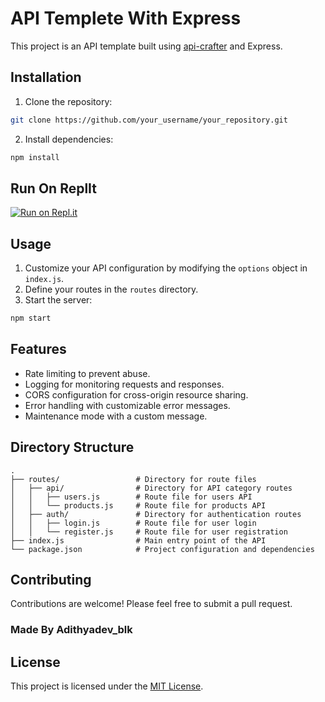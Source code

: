 # API Templete With Express

This project is an API template built using [api-crafter](https://www.npmjs.com/package/api-crafter) and Express.

## Installation

1. Clone the repository:

```bash
git clone https://github.com/your_username/your_repository.git
```

2. Install dependencies:

```bash
npm install
```

## Run On ReplIt

[![Run on Repl.it](https://replit.com/badge/github/echoepicmc/API-Templete-With-Express)](https://replit.com/@echoepicmc/API-Templete-With-Express?v=1)

## Usage

1. Customize your API configuration by modifying the `options` object in `index.js`.
2. Define your routes in the `routes` directory.
3. Start the server:

```bash
npm start
```

## Features

- Rate limiting to prevent abuse.
- Logging for monitoring requests and responses.
- CORS configuration for cross-origin resource sharing.
- Error handling with customizable error messages.
- Maintenance mode with a custom message.

## Directory Structure

```
.
├── routes/                 # Directory for route files
│   ├── api/                # Directory for API category routes
│   │   ├── users.js        # Route file for users API
│   │   └── products.js     # Route file for products API
│   ├── auth/               # Directory for authentication routes
│   │   ├── login.js        # Route file for user login
│   │   └── register.js     # Route file for user registration
├── index.js                # Main entry point of the API
└── package.json            # Project configuration and dependencies
```

## Contributing

Contributions are welcome! Please feel free to submit a pull request.

### Made By Adithyadev_blk

## License

This project is licensed under the [MIT License](LICENSE).
